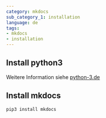 ```yaml
---
category: mkdocs
sub_category_1: installation
language: de
tags:
- mkdocs
- installation
---
```


## Install python3

Weitere Information siehe [python-3.de](python-3.de.md)

## Install mkdocs

```bash
pip3 install mkdocs
```
